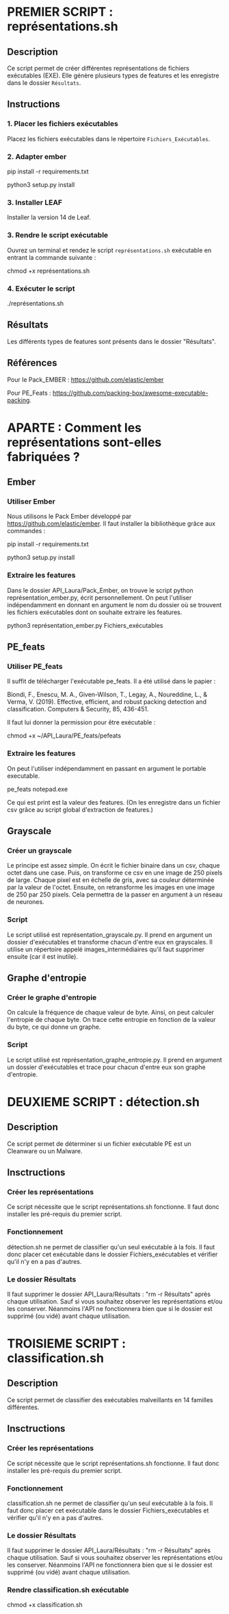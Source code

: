 # PREMIER SCRIPT : représentations.sh

## Description

Ce script permet de créer différentes représentations de fichiers exécutables (EXE). Elle génère plusieurs types de features et les enregistre dans le dossier `Résultats`.

## Instructions

### 1. Placer les fichiers exécutables

Placez les fichiers exécutables dans le répertoire `Fichiers_Exécutables`.

### 2. Adapter ember 

pip install -r requirements.txt

python3 setup.py install

### 3. Installer LEAF

Installer la version 14 de Leaf.

### 3. Rendre le script exécutable

Ouvrez un terminal et rendez le script `représentations.sh` exécutable en entrant la commande suivante :

chmod +x représentations.sh

### 4. Exécuter le script

./représentations.sh

## Résultats

Les différents types de features sont présents dans le dossier "Résultats".

## Références

Pour le Pack_EMBER : https://github.com/elastic/ember

Pour PE_Feats : https://github.com/packing-box/awesome-executable-packing.

# APARTE : Comment les représentations sont-elles fabriquées ?

## Ember

### Utiliser Ember

Nous utilisons le Pack Ember développé par https://github.com/elastic/ember. Il faut installer la bibliothèque grâce aux commandes :

pip install -r requirements.txt

python3 setup.py install

### Extraire les features

Dans le dossier API_Laura/Pack_Ember, on trouve le script python représentation_ember.py, écrit personnellement.
On peut l'utiliser indépendamment en donnant en argument le nom du dossier où se trouvent les fichiers exécutables dont on souhaite extraire les features.

python3 représentation_ember.py Fichiers_exécutables

## PE_feats

### Utiliser PE_feats

Il suffit de télécharger l'exécutable pe_feats. Il a été utilisé dans le papier :

Biondi, F., Enescu, M. A., Given-Wilson, T., Legay, A., Noureddine, L., & Verma, V. (2019). Effective, efficient, and robust packing detection and classification. Computers & Security, 85, 436-451.

Il faut lui donner la permission pour être exécutable :

chmod +x ~/API_Laura/PE_feats/pefeats

### Extraire les features

On peut l'utiliser indépendamment en passant en argument le portable executable.

pe_feats notepad.exe

Ce qui est print est la valeur des features. (On les enregistre dans un fichier csv grâce au script global d'extraction de features.)

## Grayscale

### Créer un grayscale

Le principe est assez simple. On écrit le fichier binaire dans un csv, chaque octet dans une case. Puis, on transforme ce csv en une image de 250 pixels de large. 
Chaque pixel est en échelle de gris, avec sa couleur déterminée par la valeur de l'octet. Ensuite, on retransforme les images en une image de 250 par 250 pixels.
Cela permettra de la passer en argument à un réseau de neurones.

### Script

Le script utilisé est représentation_grayscale.py. Il prend en argument un dossier d'exécutables et transforme chacun d'entre eux en grayscales.
Il utilise un répertoire appelé images_intermédiaires qu'il faut supprimer ensuite (car il est inutile).


## Graphe d'entropie

### Créer le graphe d'entropie 

On calcule la fréquence de chaque valeur de byte. Ainsi, on peut calculer l'entropie de chaque byte. On trace cette entropie en fonction de la valeur du byte, ce qui donne un graphe.

### Script

Le script utilisé est représentation_graphe_entropie.py. Il prend en argument un dossier d'exécutables et trace pour chacun d'entre eux son graphe d'entropie.

# DEUXIEME SCRIPT : détection.sh

## Description

Ce script permet de déterminer si un fichier exécutable PE est un Cleanware ou un Malware.

## Insctructions

### Créer les représentations

Ce script nécessite que le script représentations.sh fonctionne. Il faut donc installer les pré-requis du premier script.

### Fonctionnement

détection.sh ne permet de classifier qu'un seul exécutable à la fois. Il faut donc placer cet exécutable dans le dossier Fichiers_exécutables et vérifier qu'il n'y en a pas d'autres.

### Le dossier Résultats

Il faut supprimer le dossier API_Laura/Résultats : "rm -r Résultats" après chaque utilisation. Sauf si vous souhaitez observer les représentations et/ou les conserver.
Néanmoins l'API ne fonctionnera bien que si le dossier est supprimé (ou vidé) avant chaque utilisation.

# TROISIEME SCRIPT : classification.sh

## Description

Ce script permet de classifier des exécutables malveillants en 14 familles différentes.

## Insctructions

### Créer les représentations

Ce script nécessite que le script représentations.sh fonctionne. Il faut donc installer les pré-requis du premier script.

### Fonctionnement

classification.sh ne permet de classifier qu'un seul exécutable à la fois. Il faut donc placer cet exécutable dans le dossier Fichiers_exécutables et vérifier qu'il n'y en a pas d'autres.

### Le dossier Résultats

Il faut supprimer le dossier API_Laura/Résultats : "rm -r Résultats" après chaque utilisation. Sauf si vous souhaitez observer les représentations et/ou les conserver.
Néanmoins l'API ne fonctionnera bien que si le dossier est supprimé (ou vidé) avant chaque utilisation.

### Rendre classification.sh exécutable

chmod +x classification.sh


